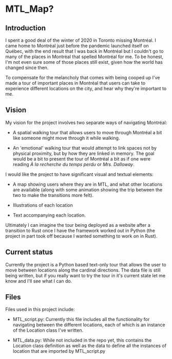 # MTL_Map?

## Introduction

I spent a good deal of the winter of 2020 in Toronto missing Montréal. I came home to Montréal just before the pandemic launched itself on Québec, with the end result that I was back in Montréal but I couldn't go to many of the places in Montréal that spelled Montréal for me. To be honest, I'm not even sure some of those places still exist, given how the world has changed since then.

To compensate for the melancholy that comes with being cooped up I've made a tour
of important places in Montréal that users can take to experience different locations
on the city, and hear why they're important to me.

## Vision

My vision for the project involves two separate ways of navigating Montréal:

* A spatial walking tour that allows users to move through Montréal a bit like
someone might move through it while walking.

* An 'emotional' walking tour that would attempt to link spaces not by physical proximity, but by how they are linked in memory. The goal would be a bit to present the tour of Montréal a bit as if one were reading *À la recherche du temps perdu* or
*Mrs. Dalloway*.

I would like the project to have significant visual and textual elements:

* A map showing users where they are in MTL, and what other locations are available (along with some animation showing the trip between the two to make the transitions more felt).

* Illustrations of each location

* Text accompanying each location.

Ultimately I can imagine the tour being deployed as a website after a transition to Rust once I have the framework worked out in Python (the project in part took off because I wanted something to work on in Rust).

## Current status

Currently the project is a Python based text-only tour that allows the user to move between locations along the cardinal directions. The data file is still being written,
but if you really want to try the tour in it's current state let me know and I'll see what I can do.

## Files

Files used in this project include:

* MTL_script.py: Currently this file includes all the functionality for navigating between the different locations, each of which is an instance of the Location class I've written.

* MTL_data.py: While not included in the repo yet, this contains the Location class definition as well as the data to define all the instances of location that are imported by MTL_script.py

